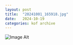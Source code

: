 ```yaml
---
layout:	post
title:	"20241001_165918.jpg"
date:	2024-10-19
categories:	kof archive
---
```


![Image Alt](https://k0f.github.io/assets/20241001_165918.jpg)